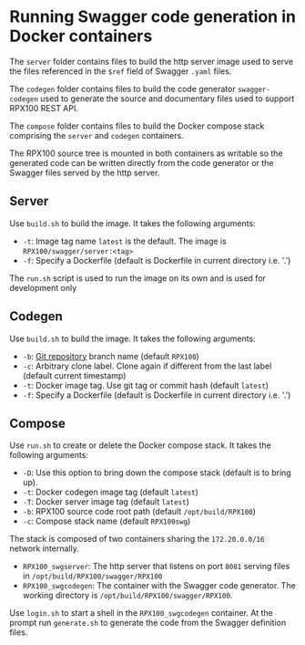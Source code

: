 <h1>Running Swagger code generation in Docker containers</h1>

The `server` folder contains files to build the http server image used to serve the files referenced in the `$ref` field of Swagger `.yaml` files.

The `codegen` folder contains files to build the code generator `swagger-codegen` used to generate the source and documentary files used to support RPX100 REST API.

The `compose` folder contains files to build the Docker compose stack comprising the `server` and `codegen` containers.

The RPX100 source tree is mounted in both containers as writable so the generated code can be written directly from the code generator or the Swagger files served by the http server.

<h2>Server</h2>

Use `build.sh` to build the image. It takes the following arguments:
  - `-t`: Image tag name `latest` is the default. The image is `RPX100/swagger/server:<tag>`
  - `-f`: Specify a Dockerfile (default is Dockerfile in current directory i.e. '.')

The `run.sh` script is used to run the image on its own and is used for development only

<h2>Codegen</h2>

Use `build.sh` to build the image. It takes the following arguments:
  - `-b`: [Git repository](https://github.com/f4exb/swagger-codegen.git) branch name (default `RPX100`)
  - `-c`: Arbitrary clone label. Clone again if different from the last label (default current timestamp)
  - `-t`: Docker image tag. Use git tag or commit hash (default `latest`)
  - `-f`: Specify a Dockerfile (default is Dockerfile in current directory i.e. '.')

<h2>Compose</h2>

Use `run.sh` to create or delete the Docker compose stack. It takes the following arguments:
  - `-D`: Use this option to bring down the compose stack (default is to bring up).
  - `-t`: Docker codegen image tag (default `latest`)
  - `-T`: Docker server image tag (default `latest`)
  - `-b`: RPX100 source code root path (default `/opt/build/RPX100`)
  - `-c`: Compose stack name (default `RPX100swg`)

The stack is composed of two containers sharing the `172.20.0.0/16` network internally.
  - `RPX100_swgserver`: The http server that listens on port `8081` serving files in `/opt/build/RPX100/swagger/RPX100`
  - `RPX100_swgcodegen`: The container with the Swagger code generator. The working directory is `/opt/build/RPX100/swagger/RPX100`.

Use `login.sh` to start a shell in the `RPX100_swgcodegen` container. At the prompt run `generate.sh` to generate the code from the Swagger definition files.
